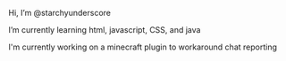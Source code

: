 Hi, I’m @starchyunderscore

I’m currently learning html, javascript, CSS, and java

I'm currently working on a minecraft plugin to workaround chat reporting

<!---
starchyunderscore/starchyunderscore is a ✨ special ✨ repository because its `README.md` (this file) appears on your GitHub profile.
You can click the Preview link to take a look at your changes.
--->
